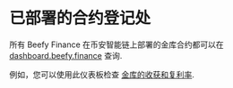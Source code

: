 # 已部署的合约登记处

所有 Beefy Finance 在币安智能链上部署的金库合约都可以在 [dashboard.beefy.finance](https://dashboard.beefy.finance) 查询.

例如，您可以使用此仪表板检查 [金库的收获和复利率](../faq/how-to-guides/how-to-check-harvesting-compounding-rate.md).

